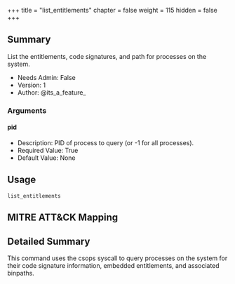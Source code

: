 +++
title = "list_entitlements"
chapter = false
weight = 115
hidden = false
+++

## Summary
List the entitlements, code signatures, and path for processes on the system.
  
- Needs Admin: False  
- Version: 1  
- Author: @its_a_feature_  

### Arguments

#### pid

- Description: PID of process to query (or -1 for all processes).  
- Required Value: True  
- Default Value: None  

## Usage

```
list_entitlements
```

## MITRE ATT&CK Mapping


## Detailed Summary

This command uses the csops syscall to query processes on the system for their code signature information, embedded entitlements, and associated binpaths.